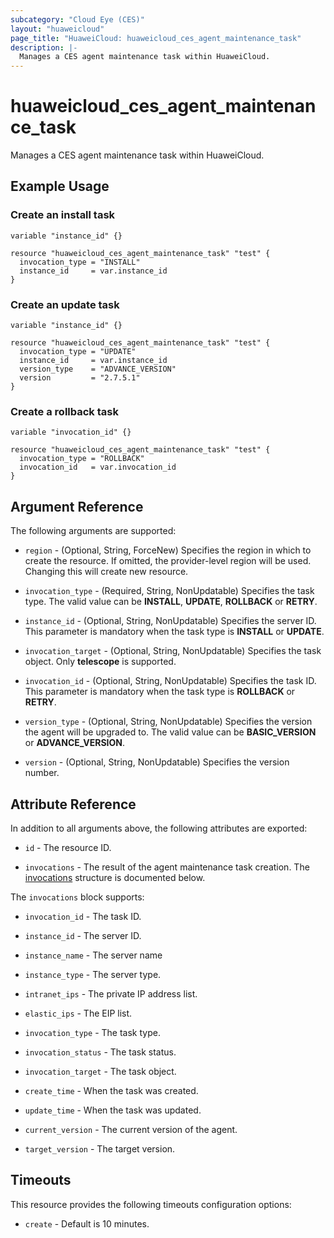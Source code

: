 ```yaml
---
subcategory: "Cloud Eye (CES)"
layout: "huaweicloud"
page_title: "HuaweiCloud: huaweicloud_ces_agent_maintenance_task"
description: |-
  Manages a CES agent maintenance task within HuaweiCloud.
---
```


# huaweicloud_ces_agent_maintenance_task

Manages a CES agent maintenance task within HuaweiCloud.

## Example Usage

### Create an install task

```hcl
variable "instance_id" {}

resource "huaweicloud_ces_agent_maintenance_task" "test" {
  invocation_type = "INSTALL"
  instance_id     = var.instance_id
}
```

### Create an update task

```hcl
variable "instance_id" {}

resource "huaweicloud_ces_agent_maintenance_task" "test" {
  invocation_type = "UPDATE"
  instance_id     = var.instance_id
  version_type    = "ADVANCE_VERSION"
  version         = "2.7.5.1"
}
```

### Create a rollback task

```hcl
variable "invocation_id" {}

resource "huaweicloud_ces_agent_maintenance_task" "test" {
  invocation_type = "ROLLBACK"
  invocation_id   = var.invocation_id
}
```

## Argument Reference

The following arguments are supported:

* `region` - (Optional, String, ForceNew) Specifies the region in which to create the resource.
  If omitted, the provider-level region will be used. Changing this will create new resource.

* `invocation_type` - (Required, String, NonUpdatable) Specifies the task type.
  The valid value can be **INSTALL**, **UPDATE**, **ROLLBACK** or **RETRY**.

* `instance_id` - (Optional, String, NonUpdatable) Specifies the server ID.
  This parameter is mandatory when the task type is **INSTALL** or **UPDATE**.

* `invocation_target` - (Optional, String, NonUpdatable) Specifies the task object. Only **telescope** is supported.

* `invocation_id` - (Optional, String, NonUpdatable) Specifies the task ID.
  This parameter is mandatory when the task type is **ROLLBACK** or **RETRY**.

* `version_type` - (Optional, String, NonUpdatable) Specifies the version the agent will be upgraded to.
  The valid value can be **BASIC_VERSION** or **ADVANCE_VERSION**.

* `version` - (Optional, String, NonUpdatable) Specifies the version number.

## Attribute Reference

In addition to all arguments above, the following attributes are exported:

* `id` - The resource ID.

* `invocations` - The result of the agent maintenance task creation.
  The [invocations](#Invocations) structure is documented below.

<a name="Invocations"></a>
The `invocations` block supports:

* `invocation_id` - The task ID.

* `instance_id` - The server ID.

* `instance_name` - The server name

* `instance_type` - The server type.

* `intranet_ips` - The private IP address list.

* `elastic_ips` - The EIP list.

* `invocation_type` - The task type.

* `invocation_status` - The task status.

* `invocation_target` - The task object.

* `create_time` - When the task was created.

* `update_time` - When the task was updated.

* `current_version` - The current version of the agent.

* `target_version` - The target version.

## Timeouts

This resource provides the following timeouts configuration options:

* `create` - Default is 10 minutes.

